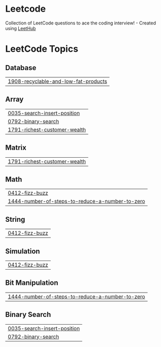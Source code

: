 # Leetcode
Collection of LeetCode questions to ace the coding interview! - Created using [LeetHub](https://github.com/QasimWani/LeetHub)

<!---LeetCode Topics Start-->
# LeetCode Topics
## Database
|  |
| ------- |
| [1908-recyclable-and-low-fat-products](https://github.com/Anshikaj69/Leetcode/tree/master/1908-recyclable-and-low-fat-products) |
## Array
|  |
| ------- |
| [0035-search-insert-position](https://github.com/Anshikaj69/Leetcode/tree/master/0035-search-insert-position) |
| [0792-binary-search](https://github.com/Anshikaj69/Leetcode/tree/master/0792-binary-search) |
| [1791-richest-customer-wealth](https://github.com/Anshikaj69/Leetcode/tree/master/1791-richest-customer-wealth) |
## Matrix
|  |
| ------- |
| [1791-richest-customer-wealth](https://github.com/Anshikaj69/Leetcode/tree/master/1791-richest-customer-wealth) |
## Math
|  |
| ------- |
| [0412-fizz-buzz](https://github.com/Anshikaj69/Leetcode/tree/master/0412-fizz-buzz) |
| [1444-number-of-steps-to-reduce-a-number-to-zero](https://github.com/Anshikaj69/Leetcode/tree/master/1444-number-of-steps-to-reduce-a-number-to-zero) |
## String
|  |
| ------- |
| [0412-fizz-buzz](https://github.com/Anshikaj69/Leetcode/tree/master/0412-fizz-buzz) |
## Simulation
|  |
| ------- |
| [0412-fizz-buzz](https://github.com/Anshikaj69/Leetcode/tree/master/0412-fizz-buzz) |
## Bit Manipulation
|  |
| ------- |
| [1444-number-of-steps-to-reduce-a-number-to-zero](https://github.com/Anshikaj69/Leetcode/tree/master/1444-number-of-steps-to-reduce-a-number-to-zero) |
## Binary Search
|  |
| ------- |
| [0035-search-insert-position](https://github.com/Anshikaj69/Leetcode/tree/master/0035-search-insert-position) |
| [0792-binary-search](https://github.com/Anshikaj69/Leetcode/tree/master/0792-binary-search) |
<!---LeetCode Topics End-->